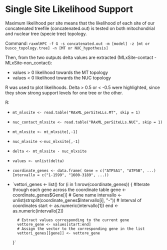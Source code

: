 # Single Site Likelihood Support 

Maximum likelihood per site means that the likelihood of each site of our concatenated treefile (concatenated.out) is tested on both mitochondrial and nuclear tree (specie tree) topology.

Command: `raxmlHPC -f G -s concatenated.out -m [model] -z [mt or busco_topology.tree] -n [MT or NUC_hypothesis]`

Then, from the two outputs delta values are extracted (MLxSite-contact - MLxSite-non_contact):
+ values > 0 likelihood towards the MT topology
+ values < 0 likelihood towards the NUC topology

R was used to plot likelihoods. Delta > 0.5 or < -0.5 were highlighted, since they show strong support levels for one tree or the other.

R:
       
+ `mt_mlxsite <- read.table("RAxML_perSiteLLs.MT", skip = 1)`
+ `nuc_contact_mlxsite <- read.table("RAxML_perSiteLLs.NUC", skip = 1)`
+ `mt_mlxsite <- mt_mlxsite[,-1]`
+ `nuc_mlxsite <-nuc_mlxsite[,-1]`
+ `delta <- mt_mlxsite - nuc_mlxsite`
+ `values <- unlist(delta)`

+ `coordinate_genes <- data.frame(
       Gene = c("ATP5A1", "ATP5B", ...)
       Intervallo = c("1-1599", "1600-3189", ...))`
+ `vettori_genes <- list()
    for (i in 1:nrow(coordinate_genes)) { #Iterate through each gene across the coordinate table
        gene <- coordinate_genes$Gene[i]  # Gene name
        intervallo <- unlist(strsplit(coordinate_genes$Intervallo[i], "-"))  # Interval of coordinates
        start <- as.numeric(intervallo[1])
        end <- as.numeric(intervallo[2])
        
        # Estract values corresponding to the current gene
        vettore_gene <- values[start:end]
        # Assign the vector to the corresponding gene in the list
        vettori_genes[[gene]] <- vettore_gene
    }`
  
